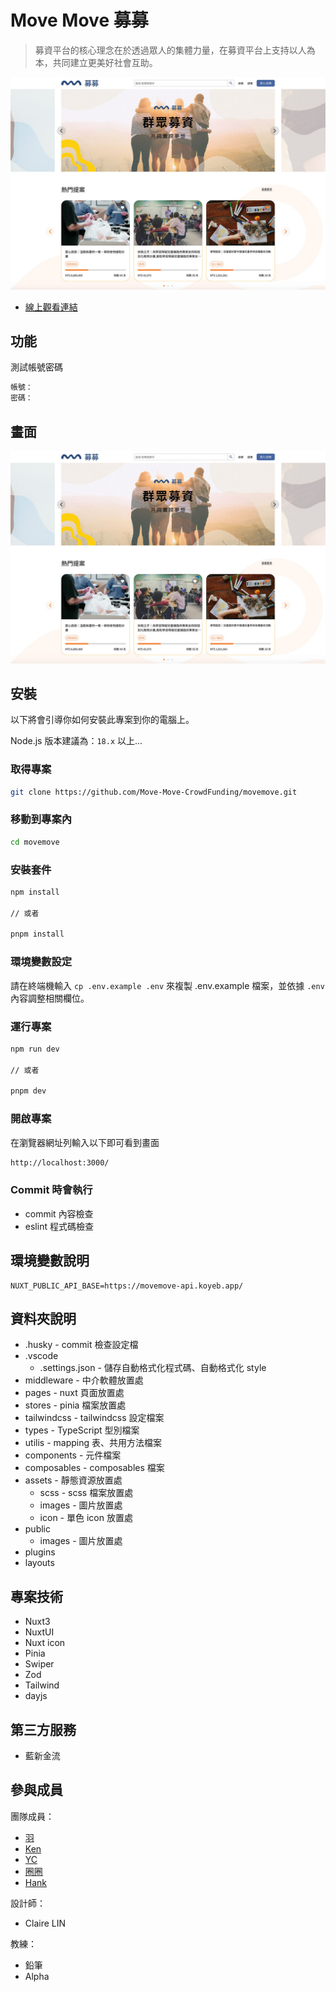 # Move Move 募募

> 募資平台的核心理念在於透過眾人的集體力量，在募資平台上支持以人為本，共同建立更美好社會互助。
> 

![Untitled](https://raw.githubusercontent.com/Move-Move-CrowdFunding/movemove/dev/public/readme/cover.jpg)

- [線上觀看連結](https://movemove-web.onrender.com/)

## 功能

測試帳號密碼

```bash
帳號： 
密碼： 
```

## 畫面

![Untitled](https://raw.githubusercontent.com/Move-Move-CrowdFunding/movemove/dev/public/readme/cover.jpg)

## 安裝

以下將會引導你如何安裝此專案到你的電腦上。

Node.js 版本建議為：`18.x` 以上...

### 取得專案

```bash
git clone https://github.com/Move-Move-CrowdFunding/movemove.git
```

### 移動到專案內

```bash
cd movemove
```

### 安裝套件

```bash
npm install

// 或者

pnpm install
```

### 環境變數設定

請在終端機輸入 `cp .env.example .env` 來複製 .env.example 檔案，並依據 `.env` 內容調整相關欄位。

### 運行專案

```bash
npm run dev

// 或者

pnpm dev
```

### 開啟專案

在瀏覽器網址列輸入以下即可看到畫面

```bash
http://localhost:3000/
```

### Commit 時會執行

- commit 內容檢查
- eslint 程式碼檢查

## 環境變數說明

```
NUXT_PUBLIC_API_BASE=https://movemove-api.koyeb.app/
```

## 資料夾說明

- .husky - commit 檢查設定檔
- .vscode
    - .settings.json - 儲存自動格式化程式碼、自動格式化 style
- middleware - 中介軟體放置處
- pages - nuxt 頁面放置處
- stores - pinia 檔案放置處
- tailwindcss - tailwindcss 設定檔案
- types - TypeScript 型別檔案
- utilis - mapping 表、共用方法檔案
- components - 元件檔案
- composables - composables 檔案
- assets - 靜態資源放置處
    - scss - scss 檔案放置處
    - images - 圖片放置處
    - icon -  單色 icon 放置處
- public
    - images - 圖片放置處
- plugins
- layouts

## 專案技術

- Nuxt3
- NuxtUI
- Nuxt icon
- Pinia
- Swiper
- Zod
- Tailwind
- dayjs

## 第三方服務

- 藍新金流

## 參與成員

團隊成員：

- [羽](https://github.com/linglingsyu)
- [Ken](https://github.com/kenlee100)
- [YC](https://github.com/yichienlu)
- [圈圈](https://github.com/panduola666)
- [Hank](https://github.com/tw1720)

設計師：

- Claire LIN

教練：

- 鉛筆
- Alpha
